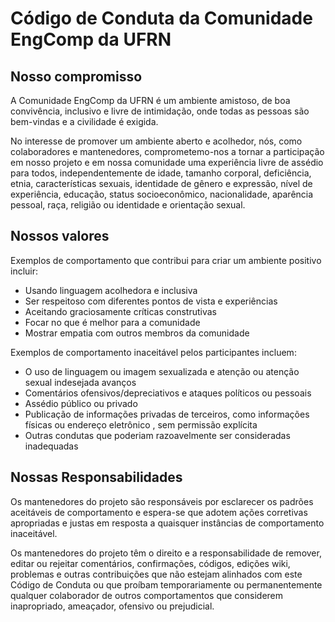 # Código de Conduta da Comunidade EngComp da UFRN

## Nosso compromisso

A Comunidade EngComp da UFRN é um ambiente amistoso, de boa convivência, inclusivo e livre de intimidação, onde todas as pessoas são bem-vindas e a civilidade é exigida.

No interesse de promover um ambiente aberto e acolhedor, nós, como colaboradores e mantenedores, comprometemo-nos a tornar a participação em nosso projeto e em nossa comunidade uma experiência livre de assédio para todos, independentemente de idade, tamanho corporal, deficiência, etnia, características sexuais, identidade de gênero e expressão, nível de experiência, educação, status socioeconômico, nacionalidade, aparência pessoal, raça, religião ou identidade e orientação sexual.

## Nossos valores

Exemplos de comportamento que contribui para criar um ambiente positivo
incluir:

* Usando linguagem acolhedora e inclusiva
* Ser respeitoso com diferentes pontos de vista e experiências
* Aceitando graciosamente críticas construtivas
* Focar no que é melhor para a comunidade
* Mostrar empatia com outros membros da comunidade
  
Exemplos de comportamento inaceitável pelos participantes incluem:

* O uso de linguagem ou imagem sexualizada e atenção ou atenção sexual indesejada
  avanços
* Comentários ofensivos/depreciativos e ataques políticos ou pessoais
* Assédio público ou privado
* Publicação de informações privadas de terceiros, como informações físicas ou endereço eletrônico
  , sem permissão explícita
* Outras condutas que poderiam razoavelmente ser consideradas inadequadas

## Nossas Responsabilidades

Os mantenedores do projeto são responsáveis ​​por esclarecer os padrões aceitáveis de
comportamento e espera-se que adotem ações corretivas apropriadas e justas em
resposta a quaisquer instâncias de comportamento inaceitável.

Os mantenedores do projeto têm o direito e a responsabilidade de remover, editar ou
rejeitar comentários, confirmações, códigos, edições wiki, problemas e outras contribuições
que não estejam alinhados com este Código de Conduta ou que proíbam temporariamente ou
permanentemente qualquer colaborador de outros comportamentos que considerem inapropriado,
ameaçador, ofensivo ou prejudicial.


